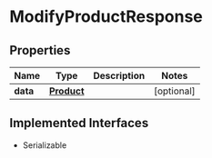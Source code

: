 

# ModifyProductResponse


## Properties

Name | Type | Description | Notes
------------ | ------------- | ------------- | -------------
**data** | [**Product**](Product.md) |  |  [optional]


## Implemented Interfaces

* Serializable


